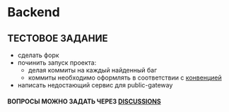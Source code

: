# Backend

## ТЕСТОВОЕ ЗАДАНИЕ

- сделать форк
- починить запуск проекта:
  - делая коммиты на каждый найденный баг
  - коммиты необходимо оформлять в соответствии с [конвенцией](http://conventionalcommits.org/)
- написать недостающий сервис для public-gateway

#### ВОПРОСЫ МОЖНО ЗАДАТЬ ЧЕРЕЗ [DISCUSSIONS](https://github.com/atls-academy/test/discussions/new)
